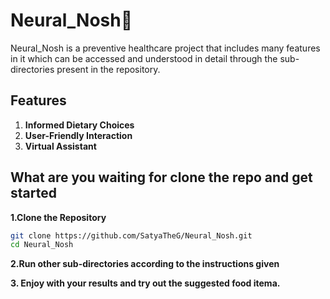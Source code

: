 # Neural_Nosh🧠

Neural_Nosh is a preventive healthcare project that includes many features in it which can be accessed and understood in detail through the sub-directories present in the repository. 

## Features
1. **Informed Dietary Choices**
2. **User-Friendly Interaction**
3. **Virtual Assistant**

## What are you waiting for clone the repo and get started

**1.Clone the Repository**

   ```bash
   git clone https://github.com/SatyaTheG/Neural_Nosh.git
   cd Neural_Nosh
   ```

**2.Run other sub-directories according to the instructions given**

**3. Enjoy with your results and try out the suggested food itema.**
